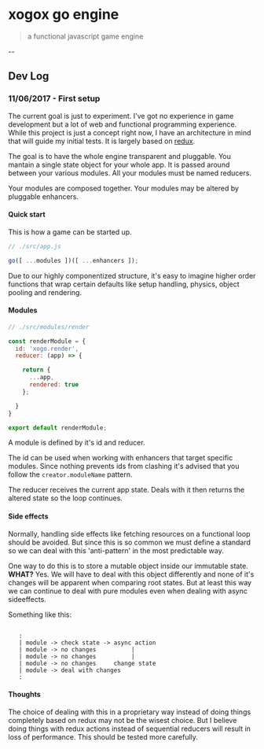 # xogox go engine
> a functional javascript game engine

--

## Dev Log

### 11/06/2017 - First setup

The current goal is just to experiment. I've got no experience in game development but a lot of web and functional programming experience. While this project is just a concept right now, I have an architecture in mind that will guide my initial tests. It is largely based on [redux](https://github.com/reactjs/redux).

The goal is to have the whole engine transparent and pluggable.
You mantain a single state object for your whole app.
It is passed around between your various modules.
All your modules must be named reducers.

Your modules are composed together.
Your modules may be altered by pluggable enhancers.

#### Quick start

This is how a game can be started up.

```javascript
// ./src/app.js

go([ ...modules ])([ ...enhancers ]);

```

Due to our highly componentized structure, it's easy to imagine higher order functions that wrap certain defaults like setup handling, physics, object pooling and rendering.

#### Modules

```javascript
// ./src/modules/render

const renderModule = {
  id: 'xogo.render',
  reducer: (app) => {

    return {
      ...app,
      rendered: true
    };

  }
}

export default renderModule;

```

A module is defined by it's id and reducer.

The id can be used when working with enhancers that target specific modules.
Since nothing prevents ids from clashing it's advised that you follow the `creator.moduleName` pattern.

The reducer receives the current app state.
Deals with it then returns the altered state so the loop continues.

#### Side effects

Normally, handling side effects like fetching resources on a functional loop should be avoided. But since this is so common we must define a standard so we can deal with this 'anti-pattern' in the most predictable way.

One way to do this is to store a mutable object inside our immutable state. **WHAT?** Yes. We will have to deal with this object differently and none of it's changes will be apparent when comparing root states. But at least this way we can continue to deal with pure modules even when dealing with async sideeffects.

Something like this:

```

   :
   | module -> check state -> async action
   | module -> no changes          |
   | module -> no changes          |
   | module -> no changes     change state
   | module -> deal with changes
   :

```

#### Thoughts

The choice of dealing with this in a proprietary way instead of doing things completely based on redux may not be the wisest choice. But I believe doing things with redux actions instead of sequential reducers will result in loss of performance. This should be tested more carefully.
